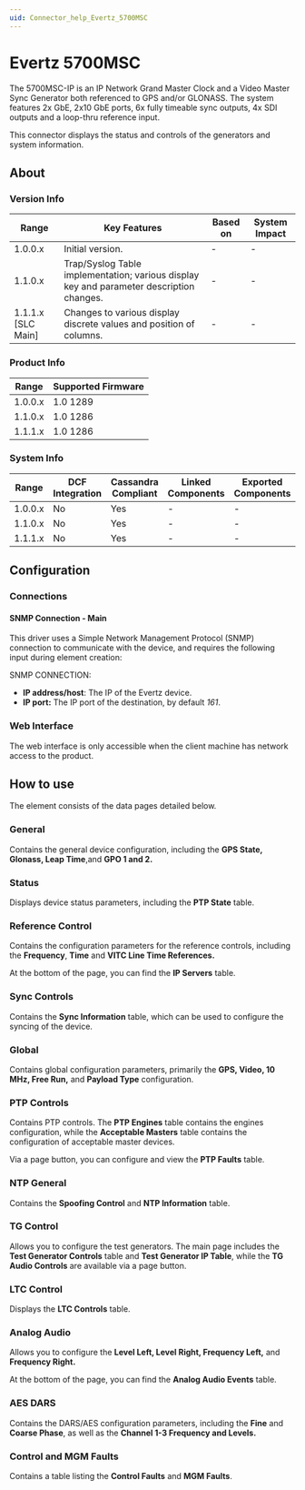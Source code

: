```yaml
---
uid: Connector_help_Evertz_5700MSC
---
```


# Evertz 5700MSC

The 5700MSC-IP is an IP Network Grand Master Clock and a Video Master Sync Generator both referenced to GPS and/or GLONASS. The system features 2x GbE, 2x10 GbE ports, 6x fully timeable sync outputs, 4x SDI outputs and a loop-thru reference input.

This connector displays the status and controls of the generators and system information.

## About

### Version Info

| **Range**            | **Key Features**                                                                         | **Based on** | **System Impact** |
|----------------------|------------------------------------------------------------------------------------------|--------------|-------------------|
| 1.0.0.x              | Initial version.                                                                         | \-           | \-                |
| 1.1.0.x              | Trap/Syslog Table implementation; various display key and parameter description changes. | \-           | \-                |
| 1.1.1.x \[SLC Main\] | Changes to various display discrete values and position of columns.                      | \-           | \-                |

### Product Info

| **Range** | **Supported Firmware** |
|-----------|------------------------|
| 1.0.0.x   | 1.0 1289               |
| 1.1.0.x   | 1.0 1286               |
| 1.1.1.x   | 1.0 1286               |

### System Info

| **Range** | **DCF Integration** | **Cassandra Compliant** | **Linked Components** | **Exported Components** |
|-----------|---------------------|-------------------------|-----------------------|-------------------------|
| 1.0.0.x   | No                  | Yes                     | \-                    | \-                      |
| 1.1.0.x   | No                  | Yes                     | \-                    | \-                      |
| 1.1.1.x   | No                  | Yes                     | \-                    | \-                      |

## Configuration

### Connections

#### SNMP Connection - Main

This driver uses a Simple Network Management Protocol (SNMP) connection to communicate with the device, and requires the following input during element creation:

SNMP CONNECTION:

- **IP address/host**: The IP of the Evertz device.
- **IP port:** The IP port of the destination, by default *161*.

### Web Interface

The web interface is only accessible when the client machine has network access to the product.

## How to use

The element consists of the data pages detailed below.

### General

Contains the general device configuration, including the **GPS State, Glonass, Leap Time**,and **GPO 1 and 2.**

### Status

Displays device status parameters, including the **PTP State** table.

### Reference Control

Contains the configuration parameters for the reference controls, including the **Frequency**, **Time** and **VITC Line Time References.**

At the bottom of the page, you can find the **IP Servers** table.

### Sync Controls

Contains the **Sync Information** table, which can be used to configure the syncing of the device.

### Global

Contains global configuration parameters, primarily the **GPS, Video, 10 MHz, Free Run,** and **Payload Type** configuration.

### PTP Controls

Contains PTP controls. The **PTP Engines** table contains the engines configuration, while the **Acceptable Masters** table contains the configuration of acceptable master devices.

Via a page button, you can configure and view the **PTP Faults** table.

### NTP General

Contains the **Spoofing Control** and **NTP Information** table.

### TG Control

Allows you to configure the test generators. The main page includes the **Test Generator Controls** table and **Test Generator IP Table**, while the **TG Audio Controls** are available via a page button.

### LTC Control

Displays the **LTC Controls** table.

### Analog Audio

Allows you to configure the **Level Left, Level Right, Frequency Left,** and **Frequency Right.**

At the bottom of the page, you can find the **Analog Audio Events** table.

### AES DARS

Contains the DARS/AES configuration parameters, including the **Fine** and **Coarse Phase**, as well as the **Channel 1-3 Frequency and Levels.**

### Control and MGM Faults

Contains a table listing the **Control Faults** and **MGM Faults**.
